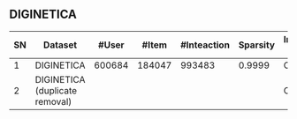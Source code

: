 ## DIGINETICA


| SN | Dataset                               | \#User | \#Item | \#Inteaction | Sparsity | Interaction Type | TimeStamp | User Context | Item Context | Interaction Context |
|----|---------------------------------------|--------|--------|--------------|----------|------------------|-----------|--------------|--------------|---------------------|
| 1  | DIGINETICA                            | 600684 | 184047 | 993483       | 0\.9999  | Click            | √         |              | √            |                     |
| 2  | DIGINETICA <br> \(duplicate removal\) |        |        |              |          | Click            | √         |              | √            |                     |
